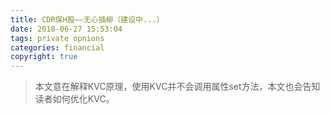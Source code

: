 ```yaml
---
title: CDR保H股——无心插柳（建设中...）
date: 2018-06-27 15:53:04
tags: private opnions
categories: financial
copyright: true
---
```


> 本文意在解释KVC原理，使用KVC并不会调用属性set方法，本文也会告知读者如何优化KVC。


